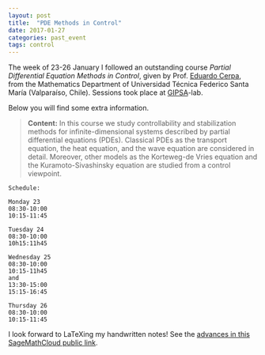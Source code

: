 ```yaml
---
layout: post
title:  "PDE Methods in Control"
date: 2017-01-27
categories: past_event
tags: control
---
```


The week of 23-26 January I followed an outstanding course *Partial Differential Equation Methods in Control*, given by Prof. [Eduardo Cerpa](http://ecerpa.mat.utfsm.cl/), from the Mathematics Department of Universidad Técnica
Federico Santa María (Valparaíso, Chile). Sessions took place at [GIPSA](http://www.gipsa-lab.grenoble-inp.fr/le-laboratoire/presentation.php)-lab.


Below you will find some extra information. 

> **Content:**
In this course we study controllability and stabilization methods for
infinite-dimensional systems described by partial differential equations
(PDEs). Classical PDEs as the transport equation, the heat equation, and
the wave equation are considered in detail. Moreover, other models as
the Korteweg-de Vries equation and the Kuramoto-Sivashinsky equation are
studied from a control viewpoint.


```
Schedule:

Monday 23
08:30-10:00
10:15-11:45

Tuesday 24
08:30-10:00
10h15:11h45

Wednesday 25
08:30-10:00
10:15-11h45
and
13:30-15:00
15:15-16:45

Thursday 26
08:30-10:00
10:15-11:45
```

I look forward to LaTeXing my handwritten notes! See the [advances in this SageMathCloud public link](https://cloud.sagemath.com/projects/b036e679-d20f-420a-8085-43cf6d6d95d2/files/main.pdf).


